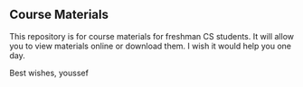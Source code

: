 ## Course Materials

This repository is for course materials for freshman CS students.
It will allow you to view materials online or download them.
I wish it would help you one day.

Best wishes,
youssef
